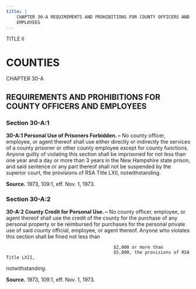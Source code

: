 ```yaml
---
title: |
    CHAPTER 30-A REQUIREMENTS AND PROHIBITIONS FOR COUNTY OFFICERS AND
    EMPLOYEES
---
```


TITLE II
                                             
COUNTIES
=========

CHAPTER 30-A
                                             
REQUIREMENTS AND PROHIBITIONS FOR COUNTY OFFICERS AND EMPLOYEES
---------------------------------------------------------------

### Section 30-A:1

 **30-A:1 Personal Use of Prisoners Forbidden. –** No county officer,
employee, or agent thereof shall use either directly or indirectly the
services of a county prisoner or other county employee except for county
functions. Anyone guilty of violating this section shall be imprisoned
for not less than one year and a day or more than 3 years in the New
Hampshire state prison, and said sentence or any part thereof shall not
be suspended by the superior court, the provisions of RSA Title LXII,
notwithstanding.

**Source.** 1973, 109:1, eff. Nov. 1, 1973.

### Section 30-A:2

 **30-A:2 County Credit for Personal Use. –** No county officer,
employee, or agent thereof shall use the credit of the county for the
purchase of any personal property or be reimbursed for purchases for the
personal private use of said county official, employee, or agent
thereof. Anyone who violates this section shall be fined not less than

                                             $2,000 or more than 
                                             $5,000, the provisions of RSA Title LXII,
notwithstanding.

**Source.** 1973, 109:1, eff. Nov. 1, 1973.
